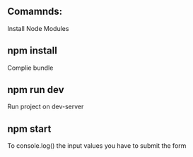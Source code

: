 Comamnds:
---------------------------
Install Node Modules

npm install
---------------------------
Complie bundle

npm run dev
---------------------------
Run project on dev-server

npm start
---------------------------

To console.log() the input values you have to submit the form
